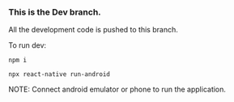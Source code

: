 ### This is the Dev branch.

All the development code is pushed to this branch. 

To run dev:

```
npm i

npx react-native run-android
```

NOTE: Connect android emulator or phone to run the application.  